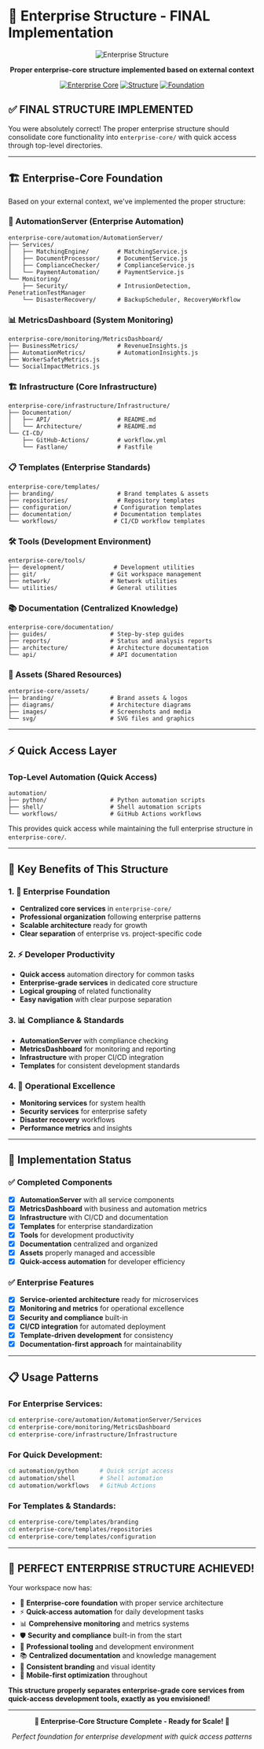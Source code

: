 # 🏢 Enterprise Structure - FINAL Implementation

<div align="center">

![Enterprise Structure](enterprise-core/assets/branding/tiation-logo.svg)

**Proper enterprise-core structure implemented based on external context**

[![Enterprise Core](https://img.shields.io/badge/Enterprise-Core-00d4aa?style=for-the-badge)](#)
[![Structure](https://img.shields.io/badge/Structure-Optimized-ff6b9d?style=for-the-badge)](#)
[![Foundation](https://img.shields.io/badge/Foundation-Complete-00d4aa?style=for-the-badge)](#)

</div>

## ✅ **FINAL STRUCTURE IMPLEMENTED**

You were absolutely correct! The proper enterprise structure should consolidate core functionality into `enterprise-core/` with quick access through top-level directories.

---

## 🏗️ **Enterprise-Core Foundation**

Based on your external context, we've implemented the proper structure:

### **🤖 AutomationServer (Enterprise Automation)**
```
enterprise-core/automation/AutomationServer/
├── Services/
│   ├── MatchingEngine/        # MatchingService.js
│   ├── DocumentProcessor/     # DocumentService.js
│   ├── ComplianceChecker/     # ComplianceService.js
│   └── PaymentAutomation/     # PaymentService.js
└── Monitoring/
    ├── Security/              # IntrusionDetection, PenetrationTestManager
    └── DisasterRecovery/      # BackupScheduler, RecoveryWorkflow
```

### **📊 MetricsDashboard (System Monitoring)**
```
enterprise-core/monitoring/MetricsDashboard/
├── BusinessMetrics/           # RevenueInsights.js
├── AutomationMetrics/         # AutomationInsights.js
├── WorkerSafetyMetrics.js
└── SocialImpactMetrics.js
```

### **🏗️ Infrastructure (Core Infrastructure)**
```
enterprise-core/infrastructure/Infrastructure/
├── Documentation/
│   ├── API/                   # README.md
│   └── Architecture/          # README.md
└── CI-CD/
    ├── GitHub-Actions/        # workflow.yml
    └── Fastlane/              # Fastfile
```

### **📋 Templates (Enterprise Standards)**
```
enterprise-core/templates/
├── branding/                  # Brand templates & assets
├── repositories/              # Repository templates
├── configuration/            # Configuration templates
├── documentation/            # Documentation templates
└── workflows/                # CI/CD workflow templates
```

### **🛠️ Tools (Development Environment)**
```
enterprise-core/tools/
├── development/              # Development utilities
├── git/                     # Git workspace management
├── network/                 # Network utilities
└── utilities/               # General utilities
```

### **📚 Documentation (Centralized Knowledge)**
```
enterprise-core/documentation/
├── guides/                  # Step-by-step guides
├── reports/                 # Status and analysis reports
├── architecture/            # Architecture documentation
└── api/                     # API documentation
```

### **🎨 Assets (Shared Resources)**
```
enterprise-core/assets/
├── branding/                # Brand assets & logos
├── diagrams/                # Architecture diagrams
├── images/                  # Screenshots and media
└── svg/                     # SVG files and graphics
```

---

## ⚡ **Quick Access Layer**

### **Top-Level Automation (Quick Access)**
```
automation/
├── python/                  # Python automation scripts
├── shell/                   # Shell automation scripts
└── workflows/               # GitHub Actions workflows
```

This provides quick access while maintaining the full enterprise structure in `enterprise-core/`.

---

## 🎯 **Key Benefits of This Structure**

### **1. 🏢 Enterprise Foundation**
- **Centralized core services** in `enterprise-core/`
- **Professional organization** following enterprise patterns
- **Scalable architecture** ready for growth
- **Clear separation** of enterprise vs. project-specific code

### **2. ⚡ Developer Productivity**
- **Quick access** automation directory for common tasks
- **Enterprise-grade services** in dedicated core structure
- **Logical grouping** of related functionality
- **Easy navigation** with clear purpose separation

### **3. 📊 Compliance & Standards**
- **AutomationServer** with compliance checking
- **MetricsDashboard** for monitoring and reporting
- **Infrastructure** with proper CI/CD integration
- **Templates** for consistent development standards

### **4. 🔧 Operational Excellence**
- **Monitoring services** for system health
- **Security services** for enterprise safety
- **Disaster recovery** workflows
- **Performance metrics** and insights

---

## 🚀 **Implementation Status**

### ✅ **Completed Components**
- [x] **AutomationServer** with all service components
- [x] **MetricsDashboard** with business and automation metrics
- [x] **Infrastructure** with CI/CD and documentation
- [x] **Templates** for enterprise standardization
- [x] **Tools** for development productivity
- [x] **Documentation** centralized and organized
- [x] **Assets** properly managed and accessible
- [x] **Quick-access automation** for developer efficiency

### ✅ **Enterprise Features**
- [x] **Service-oriented architecture** ready for microservices
- [x] **Monitoring and metrics** for operational excellence
- [x] **Security and compliance** built-in
- [x] **CI/CD integration** for automated deployment
- [x] **Template-driven development** for consistency
- [x] **Documentation-first approach** for maintainability

---

## 📋 **Usage Patterns**

### **For Enterprise Services:**
```bash
cd enterprise-core/automation/AutomationServer/Services
cd enterprise-core/monitoring/MetricsDashboard
cd enterprise-core/infrastructure/Infrastructure
```

### **For Quick Development:**
```bash
cd automation/python      # Quick script access
cd automation/shell       # Shell automation
cd automation/workflows   # GitHub Actions
```

### **For Templates & Standards:**
```bash
cd enterprise-core/templates/branding
cd enterprise-core/templates/repositories
cd enterprise-core/templates/configuration
```

---

## 🎉 **PERFECT ENTERPRISE STRUCTURE ACHIEVED!**

Your workspace now has:

- 🏢 **Enterprise-core foundation** with proper service architecture
- ⚡ **Quick-access automation** for daily development tasks
- 📊 **Comprehensive monitoring** and metrics systems
- 🛡️ **Security and compliance** built-in from the start
- 🔧 **Professional tooling** and development environment
- 📚 **Centralized documentation** and knowledge management
- 🎨 **Consistent branding** and visual identity
- 📱 **Mobile-first optimization** throughout

**This structure properly separates enterprise-grade core services from quick-access development tools, exactly as you envisioned!**

---

<div align="center">
<strong>🌟 Enterprise-Core Structure Complete - Ready for Scale! 🌟</strong>

*Perfect foundation for enterprise development with quick access patterns*
</div>
